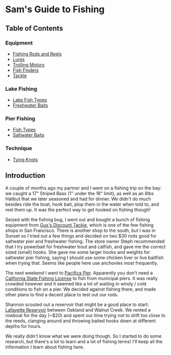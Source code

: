 # Sam's Guide to Fishing

## Table of Contents

### Equipment

* [Fishing Rods and Reels](fishing_rods_and_reels.md)
* [Lures](lures.md)
* [Trolling Motors](trolling.md)
* [Fish Finders](fish_finders.md) 
* [Tackle](tackle.md)

### Lake Fishing

* [Lake Fish Types](lake_fish.md)
* [Freshwater Baits](freshwater_bait.md)

### Pier Fishing

* [Fish Types](saltwater_pier_fish.md)
* [Saltwater Baits](saltwater_bait.md)

### Technique

* [Tying Knots](knots.md)

## Introduction

A couple of months ago my partner and I went on a fishing trip on the bay: we
caught a 17" Striped Bass (1" under the 18" limit), as well as an 8lbs Halibut
that we later seasoned and had for dinner. We didn't do much besides ride the
boat, hook bait, plop them in the water when told to, and reel them up. It was
the perfect way to get hooked on fishing though!

Seized with the fishing bug, I went out and bought a bunch of fishing equipment
from [Gus's Discount Tackle](http://www.gusdiscounttackle.com), which is one of
the few fishing shops in San Francisco. There is another shop to the south, but
I was in Sunset so I tried out a few things and decided on two $30 rods good for
saltwater pier and freshwater fishing. The store owner Steph recommended that I
try powerbait for freshwater trout and catfish, and gave me the correct sized
(small) hooks. She gave me some larger hooks and weights for saltwater pier
fishing, saying I should use some chicken liver or live baitfish when trying
that. Seems like people here use anchovies most frequently.

The next weekend I went to [Pacifica
Pier](https://www.google.com/maps/place/Pacifica+Municipal+Pier/@37.6333788,-122.498441,17z).
Apparently you don't need a [California State Fishing
License](https://www.wildlife.ca.gov/Licensing/Fishing) to fish from municipal
piers. It was really crowded however and it seemed like a lot of waiting in
windy / cold conditions to fish on a pier. We decided against fishing there, and
made other plans to find a decent place to test out our rods.

Shannon scouted out a reservoir that might be a good place to start: [Lafayette
Reservoir](https://www.google.com/maps/place/Lafayette+Reservoir+Recreation+Area/@37.8847926,-122.145527,15z)
between Oakland and Walnut Creek. We rented a rowboat for the day (~$20) and
spent our time trying not to drift too close to the reeds, clanging around and
throwing baited hooks down at different depths for hours.

We really didn't know what we were doing though. So I started to do some
research, but there's a lot to learn and a lot of fishing terms! I'll keep all
the information I learn about fishing here.
